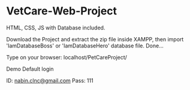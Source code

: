# VetCare-Web-Project
HTML, CSS, JS with Database included.


Download the Project and extract the zip file inside XAMPP, then import 'IamDatabaseBoss' or 'IamDatabaseHero' database file.
Done...


Type on your browser: localhost/PetCareProject/



Demo Default login

ID: nabin.clnc@gmail.com
Pass: 111
